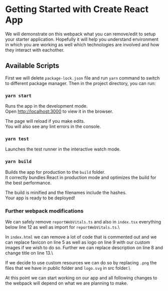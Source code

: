 # Getting Started with Create React App

We will demonstrate on this webpack what you can remove/edit to setup your starter application. Hopefully it will help you understand environment in which you are working as well which technologies are involved and how they interact with eachother.

## Available Scripts

First we will delete `package-lock.json` file and run `yarn` command to switch to different package manager. Then in the project directory, you can run:

### `yarn start`

Runs the app in the development mode.\
Open [http://localhost:3000](http://localhost:3000) to view it in the browser.

The page will reload if you make edits.\
You will also see any lint errors in the console.

### `yarn test`

Launches the test runner in the interactive watch mode.

### `yarn build`

Builds the app for production to the `build` folder.\
It correctly bundles React in production mode and optimizes the build for the best performance.

The build is minified and the filenames include the hashes.\
Your app is ready to be deployed!

### Further webpack modifications

We can safely remove `reportWebVitals.ts` and also in `index.tsx` everything below line 12 as well as import for `reportWebVitals.ts`.\

In `index.html` we can remove a lot of code that is commented out and we can replace favicon on line 5 as well as logo on line 9 with our custom images if we wish to do so. Further we can replace description on line 8 and change title on line 13.\

If we decide to use custom resources we can do so by replacing `.png` the files that we have in public folder and `logo.svg` in src folder.\

At this point we can start working on our app and all following changes to the webpack will depend on what we are planning to make.
